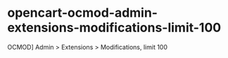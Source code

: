 # opencart-ocmod-admin-extensions-modifications-limit-100
OCMOD] Admin > Extensions > Modifications, limit 100
